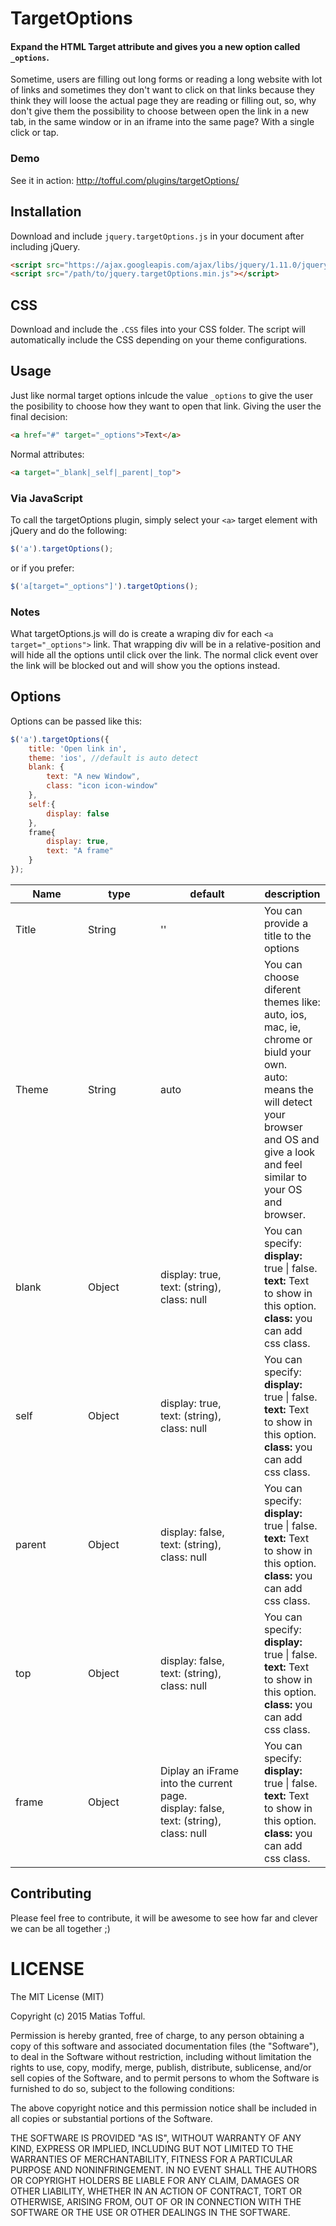 TargetOptions
===========

#### Expand the HTML Target attribute and gives you a new option called `_options`.

Sometime, users are filling out long forms or reading a long website with lot of links and sometimes they don't want to click on that links because they think they will loose the actual page they are reading or filling out, so, why don't give them the possibility to choose between open the link in a new tab, in the same window or in an iframe into the same page? With a single click or tap.

### Demo

See it in action: http://tofful.com/plugins/targetOptions/

## Installation

Download and include `jquery.targetOptions.js` in your document after including jQuery.

```html
<script src="https://ajax.googleapis.com/ajax/libs/jquery/1.11.0/jquery.min.js"></script>
<script src="/path/to/jquery.targetOptions.min.js"></script>
```

## CSS

Download and include the `.CSS` files into your CSS folder. The script will automatically include the CSS depending on your theme configurations.




## Usage


Just like normal target options inlcude the value `_options` to give the user the posibility to choose how they want to open that link. Giving the user the final decision:

```html
<a href="#" target="_options">Text</a>
```


Normal attributes:
```html
<a target="_blank|_self|_parent|_top">
```


### Via JavaScript

To call the targetOptions plugin, simply select your `<a>` target element with jQuery and do the following:

```javascript
$('a').targetOptions();
```

or if you prefer:

```javascript
$('a[target="_options"]').targetOptions();
```

### Notes

What targetOptions.js will do is create a wraping div for each `<a target="_options">` link. That wrapping div will be in a relative-position and will hide all the options until click over the link. The normal click event over the link will be blocked out and will show you the options instead.


## Options

Options can be passed like this:

```javascript
$('a').targetOptions({
	title: 'Open link in',
    theme: 'ios', //default is auto detect
    blank: {
    	text: "A new Window",
        class: "icon icon-window"
    },
    self:{
    	display: false
    },
    frame{
    	display: true,
        text: "A frame"
    }
});
```

<table class="table table-bordered table-striped">
	<thead>
		<tr>
			<th style="width: 100px;">Name</th>
			<th style="width: 100px;">type</th>
			<th style="width: 150px;">default</th>
			<th>description</th>
		</tr>
	</thead>
	<tbody>
		<tr>
			<td>Title</td>
			<td>String</td>
			<td>''</td>
			<td>You can provide a title to the options</td>
		</tr>
		<tr>
			<td>Theme</td>
			<td>String</td>
			<td>auto</td>
			<td>You can choose diferent themes like: auto, ios, mac, ie, chrome or biuld your own.<br>auto: means the will detect your browser and OS and give a look and feel similar to your OS and browser.</td>
		</tr>
        <tr>
			<td>blank</td>
			<td>Object</td>
			<td>display: true,<br>text: (string),<br>class: null</td>
			<td>You can specify:<br><strong>display:</strong> true | false.<br><strong>text:</strong> Text to show in this option.<br><strong>class:</strong> you can add css class.</td>
		</tr>
        <tr>
			<td>self</td>
			<td>Object</td>
			<td>display: true,<br>text: (string),<br>class: null</td>
			<td>You can specify:<br><strong>display:</strong> true | false.<br><strong>text:</strong> Text to show in this option.<br><strong>class:</strong> you can add css class.</td>
		</tr>
        <tr>
			<td>parent</td>
			<td>Object</td>
			<td>display: false,<br>text: (string),<br>class: null</td>
			<td>You can specify:<br><strong>display:</strong> true | false.<br><strong>text:</strong> Text to show in this option.<br><strong>class:</strong> you can add css class.</td>
		</tr>
        <tr>
			<td>top</td>
			<td>Object</td>
			<td>display: false,<br>text: (string),<br>class: null</td>
			<td>You can specify:<br><strong>display:</strong> true | false.<br><strong>text:</strong> Text to show in this option.<br><strong>class:</strong> you can add css class.</td>
		</tr>
        <tr>
			<td>frame</td>
			<td>Object</td>
			<td>Diplay an iFrame into the current page.<br>display: false,<br>text: (string),<br>class: null</td>
			<td>You can specify:<br><strong>display:</strong> true | false.<br><strong>text:</strong> Text to show in this option.<br><strong>class:</strong> you can add css class.</td>
		</tr>
	</tbody>
</table>

## Contributing

Please feel free to contribute, it will be awesome to see how far and clever we can be all together  ;)


LICENSE
=======

The MIT License (MIT)

Copyright (c) 2015 Matias Tofful.

Permission is hereby granted, free of charge, to any person obtaining a copy
of this software and associated documentation files (the "Software"), to deal
in the Software without restriction, including without limitation the rights
to use, copy, modify, merge, publish, distribute, sublicense, and/or sell
copies of the Software, and to permit persons to whom the Software is
furnished to do so, subject to the following conditions:

The above copyright notice and this permission notice shall be included in all
copies or substantial portions of the Software.

THE SOFTWARE IS PROVIDED "AS IS", WITHOUT WARRANTY OF ANY KIND, EXPRESS OR
IMPLIED, INCLUDING BUT NOT LIMITED TO THE WARRANTIES OF MERCHANTABILITY,
FITNESS FOR A PARTICULAR PURPOSE AND NONINFRINGEMENT. IN NO EVENT SHALL THE
AUTHORS OR COPYRIGHT HOLDERS BE LIABLE FOR ANY CLAIM, DAMAGES OR OTHER
LIABILITY, WHETHER IN AN ACTION OF CONTRACT, TORT OR OTHERWISE, ARISING FROM,
OUT OF OR IN CONNECTION WITH THE SOFTWARE OR THE USE OR OTHER DEALINGS IN THE
SOFTWARE.
